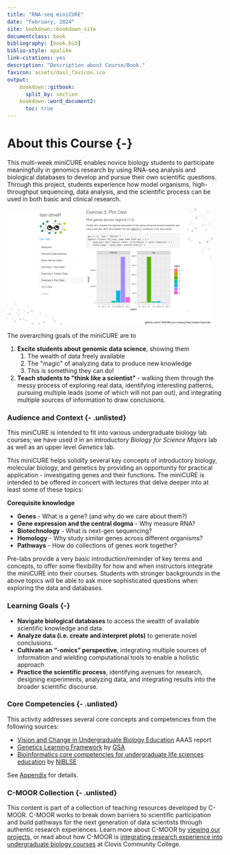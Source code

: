 ```yaml
---
title: "RNA-seq miniCURE"
date: "February, 2024"
site: bookdown::bookdown_site
documentclass: book
bibliography: [book.bib]
biblio-style: apalike
link-citations: yes
description: "Description about Course/Book."
favicon: assets/dasl_favicon.ico
output:
    bookdown::gitbook:
      split_by: section
    bookdown::word_document2:
      toc: true
---
```


# About this Course {-}

This multi-week miniCURE enables novice biology students to participate meaningfully in genomics research by using RNA-seq analysis and biological databases to develop and pursue their own scientific questions. Through this project, students experience how model organisms, high-throughput sequencing, data analysis, and the scientific process can be used in both basic and clinical research.

<img src="index_files/figure-html//1rWH7VTcPV1juH0E9NI-X6evMIKzgn1MQKlf_CRzT73w_g1f734f625ef_0_30.png" width="480" />

The overarching goals of the miniCURE are to

1. **Excite students about genomic data science**, showing them
    1. The wealth of data freely available
    1. The "magic" of analyzing data to produce new knowledge
    1. This is something they can do!
1. **Teach students to "think like a scientist"** - walking them through the messy process of exploring real data, identifying interesting patterns, pursuing multiple leads (some of which will not pan out), and integrating multiple sources of information to draw conclusions.

### Audience and Context {- .unlisted}

This miniCURE is intended to fit into various undergraduate biology lab courses; we have used it in an introductory *Biology for Science Majors* lab as well as an upper level *Genetics* lab.

This miniCURE helps solidify several key concepts of introductory biology, molecular biology, and genetics by providing an opportunity for practical application - investigating genes and their functions.  The miniCURE is intended to be offered in concert with lectures that delve deeper into at least some of these topics:

**Corequisite knowledge**

- **Genes** - What is a gene? (and why do we care about them?)
- **Gene expression and the central dogma** - Why measure RNA?
- **Biotechnology** - What is next-gen sequencing?
- **Homology** - Why study similar genes across different organisms?
- **Pathways** - How do collections of genes work together?

Pre-labs provide a very basic introduction/reminder of key terms and concepts, to offer some flexibility for how and when instructors integrate the miniCURE into their courses. Students with stronger backgrounds in the above topics will be able to ask more sophisticated questions when exploring the data and databases.


### Learning Goals {-}

- **Navigate biological databases** to access the wealth of available scientific knowledge and data.
- **Analyze data (i.e. create and interpret plots)** to generate novel conclusions.
- **Cultivate an “-omics” perspective**, integrating multiple sources of information and wielding computational tools to enable a holistic approach
- **Practice the scientific process**, identifying avenues for research, designing experiments, analyzing data, and integrating results into the broader scientific discourse.

### Core Competencies {- .unlisted}

This activity addresses several core concepts and competencies from the following sources:

  - [Vision and Change in Undergraduate Biology Education](https://visionandchange.org/) AAAS report
  - [Genetics Learning Framework](https://genetics-gsa.org/education/genetics-learning-framework/) by [GSA](https://genetics-gsa.org/)
  - [Bioinformatics core competencies for undergraduate life sciences education](https://doi.org/10.1371/journal.pone.0196878) by [NIBLSE](https://qubeshub.org/community/groups/niblse)

See [Appendix](#competencies-table) for details.


### C-MOOR Collection {- .unlisted}


This content is part of a collection of teaching resources developed by C-MOOR.  C-MOOR works to break down barriers to scientific participation and build pathways for the next generation of data scientists through authentic research experiences.  Learn more about C-MOOR by [viewing our projects](https://github.com/c-moor), or read about how C-MOOR is [integrating research experience into undergraduate biology courses](https://www.cloviscollege.edu/alumni-and-community/c-moor/c-moor.html) at Clovis Community College.

